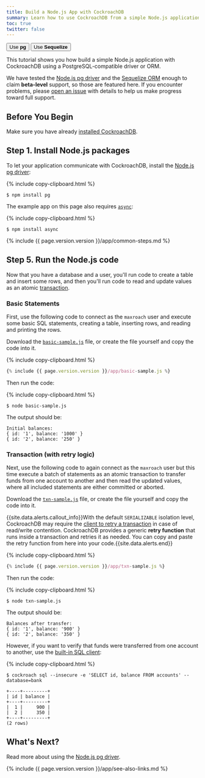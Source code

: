 ```yaml
---
title: Build a Node.js App with CockroachDB
summary: Learn how to use CockroachDB from a simple Node.js application with the Node.js pg driver.
toc: true
twitter: false
---
```


<div class="filters filters-big clearfix">
    <a href="build-a-nodejs-app-with-cockroachdb.html"><button class="filter-button current">Use <strong>pg</strong></button></a>
    <a href="build-a-nodejs-app-with-cockroachdb-sequelize.html"><button class="filter-button">Use <strong>Sequelize</strong></button></a>
</div>

This tutorial shows you how build a simple Node.js application with CockroachDB using a PostgreSQL-compatible driver or ORM.

We have tested the [Node.js pg driver](https://www.npmjs.com/package/pg) and the [Sequelize ORM](https://sequelize.readthedocs.io/en/v3/) enough to claim **beta-level** support, so those are featured here. If you encounter problems, please [open an issue](https://github.com/cockroachdb/cockroach/issues/new) with details to help us make progress toward full support.


## Before You Begin

Make sure you have already [installed CockroachDB](install-cockroachdb.html).

## Step 1. Install Node.js packages

To let your application communicate with CockroachDB, install the [Node.js pg driver](https://www.npmjs.com/package/pg):

{% include copy-clipboard.html %}
~~~ shell
$ npm install pg
~~~

The example app on this page also requires [`async`](https://www.npmjs.com/package/async):

{% include copy-clipboard.html %}
~~~ shell
$ npm install async
~~~

{% include {{ page.version.version }}/app/common-steps.md %}

## Step 5. Run the Node.js code

Now that you have a database and a user, you'll run code to create a table and insert some rows, and then you'll run code to read and update values as an atomic [transaction](transactions.html).

### Basic Statements

First, use the following code to connect as the `maxroach` user and execute some basic SQL statements, creating a table, inserting rows, and reading and printing the rows.

Download the <a href="https://raw.githubusercontent.com/cockroachdb/docs/master/_includes/{{ page.version.version }}/app/basic-sample.js" download><code>basic-sample.js</code></a> file, or create the file yourself and copy the code into it.

{% include copy-clipboard.html %}
~~~ js
{% include {{ page.version.version }}/app/basic-sample.js %}
~~~

Then run the code:

{% include copy-clipboard.html %}
~~~ shell
$ node basic-sample.js
~~~

The output should be:

~~~ shell
Initial balances:
{ id: '1', balance: '1000' }
{ id: '2', balance: '250' }
~~~

### Transaction (with retry logic)

Next, use the following code to again connect as the `maxroach` user but this time execute a batch of statements as an atomic transaction to transfer funds from one account to another and then read the updated values, where all included statements are either committed or aborted.

Download the <a href="https://raw.githubusercontent.com/cockroachdb/docs/master/_includes/{{ page.version.version }}/app/txn-sample.js" download><code>txn-sample.js</code></a> file, or create the file yourself and copy the code into it.

{{site.data.alerts.callout_info}}With the default <code>SERIALIZABLE</code> isolation level, CockroachDB may require the <a href="transactions.html#transaction-retries">client to retry a transaction</a> in case of read/write contention. CockroachDB provides a generic <strong>retry function</strong> that runs inside a transaction and retries it as needed. You can copy and paste the retry function from here into your code.{{site.data.alerts.end}}

{% include copy-clipboard.html %}
~~~ js
{% include {{ page.version.version }}/app/txn-sample.js %}
~~~

Then run the code:

{% include copy-clipboard.html %}
~~~ shell
$ node txn-sample.js
~~~

The output should be:

~~~
Balances after transfer:
{ id: '1', balance: '900' }
{ id: '2', balance: '350' }
~~~

However, if you want to verify that funds were transferred from one account to another, use the [built-in SQL client](use-the-built-in-sql-client.html):

{% include copy-clipboard.html %}
~~~ shell
$ cockroach sql --insecure -e 'SELECT id, balance FROM accounts' --database=bank
~~~

~~~
+----+---------+
| id | balance |
+----+---------+
|  1 |     900 |
|  2 |     350 |
+----+---------+
(2 rows)
~~~

## What's Next?

Read more about using the [Node.js pg driver](https://www.npmjs.com/package/pg).

{% include {{ page.version.version }}/app/see-also-links.md %}
